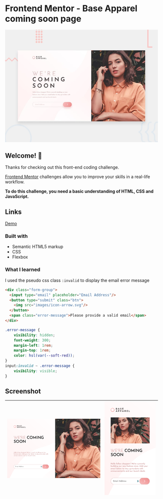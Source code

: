 # Frontend Mentor - Base Apparel coming soon page

![Design preview for the Base Apparel coming soon page coding challenge](./design/desktop-preview.jpg)

## Welcome! 👋

Thanks for checking out this front-end coding challenge.

[Frontend Mentor](https://www.frontendmentor.io) challenges allow you to improve your skills in a real-life workflow.

**To do this challenge, you need a basic understanding of HTML, CSS and JavaScript.**

## Links

[Demo](https://master--resplendent-bombolone-4e5f90.netlify.app/)

### Built with

- Semantic HTML5 markup
- CSS
- Flexbox

### What I learned

I used the pseudo css class `:invalid` to display the email error message


```html
<div class="form-group">
  <input type="email" placeholder="Email Address"/>
  <button type="submit" class="btn">
    <img src="images/icon-arrow.svg"/>
  </button>
  <span class="error-message">Please provide a valid email</span>
</div>
```

```css
.error-message {
    visibility: hidden;
    font-weight: 300;
    margin-left: 1rem;
    margin-top: 1rem;
    color: hsl(var(--soft-red));
}
input:invalid ~ .error-message {
    visibility: visible;
}
```

## Screenshot

| ![screenshot-finall-desktop.png](screenshot-finall-desktop.png) | ![screenshot-finall-mobile.png](screenshot-finall-mobile.png)  |
|-----------------------------------------------------------------|----------------------------------------------------------------|

